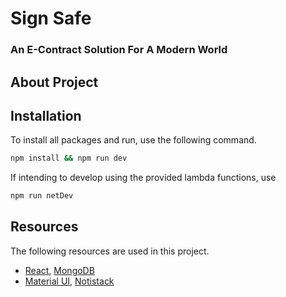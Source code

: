 # Sign Safe

### An E-Contract Solution For A Modern World

## About Project



## Installation

To install all packages and run, use the following command.

```bash
npm install && npm run dev
```

If intending to develop using the provided lambda functions, use 

```bash
npm run netDev
```

## Resources

The following resources are used in this project.

* [React](https://reactjs.org/), [MongoDB](https://www.mongodb.com/)
* [Material UI](https://material-ui.com/), [Notistack](https://github.com/iamhosseindhv/notistack)
